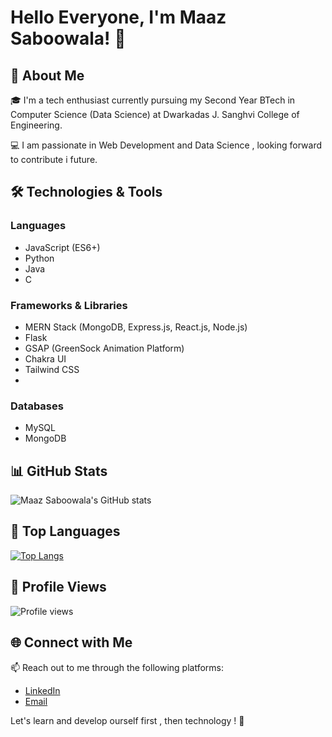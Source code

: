 # Hello Everyone, I'm Maaz Saboowala! 👋

## 🚀 About Me

🎓 I'm a tech enthusiast currently pursuing my Second Year BTech in Computer Science (Data Science) at Dwarkadas J. Sanghvi College of Engineering.

💻 I am passionate in Web Development and Data Science , looking forward to contribute i future.

## 🛠️ Technologies & Tools

### Languages
- JavaScript (ES6+)
- Python
- Java
- C

### Frameworks & Libraries
- MERN Stack (MongoDB, Express.js, React.js, Node.js)
- Flask
- GSAP (GreenSock Animation Platform)
- Chakra UI
- Tailwind CSS
- 
### Databases
- MySQL
- MongoDB

## 📊 GitHub Stats

![Maaz Saboowala's GitHub stats](https://github-readme-stats.vercel.app/api?username=MaazS07&show_icons=true&theme=dark)

## 💬 Top Languages

[![Top Langs](https://github-readme-stats.vercel.app/api/top-langs/?username=MaazS07&layout=compact&theme=dark)](https://github.com/MaazS07)

## 👀 Profile Views

![Profile views](https://gpvc.arturio.dev/MaazS07)



## 🌐 Connect with Me

📫 Reach out to me through the following platforms:
- [LinkedIn](https://www.linkedin.com/in/maaz-saboowala/)
- [Email](mailto:maazsaboowala07@gmail.com)


Let's learn and develop ourself first , then technology ! 🚀
